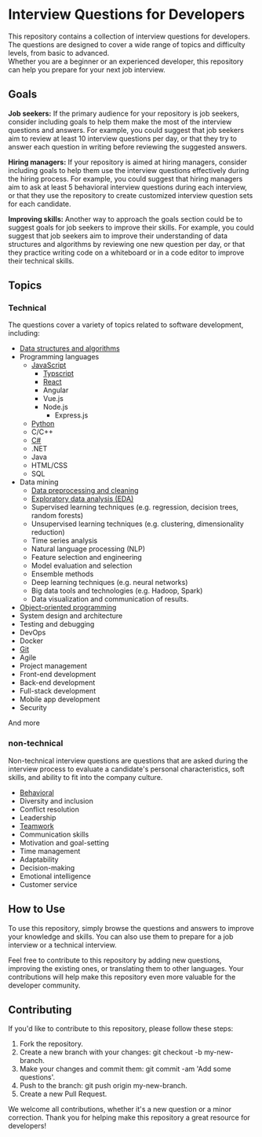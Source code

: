 # Interview Questions for Developers
This repository contains a collection of interview questions for developers. The questions are designed to cover a wide range of topics and difficulty levels, from basic to advanced.  
Whether you are a beginner or an experienced developer, this repository can help you prepare for your next job interview.

## Goals
**Job seekers:** If the primary audience for your repository is job seekers, consider including goals to help them make the most of the interview questions and answers. For example, you could suggest that job seekers aim to review at least 10 interview questions per day, or that they try to answer each question in writing before reviewing the suggested answers.

**Hiring managers:** If your repository is aimed at hiring managers, consider including goals to help them use the interview questions effectively during the hiring process. For example, you could suggest that hiring managers aim to ask at least 5 behavioral interview questions during each interview, or that they use the repository to create customized interview question sets for each candidate.

**Improving skills:** Another way to approach the goals section could be to suggest goals for job seekers to improve their skills. For example, you could suggest that job seekers aim to improve their understanding of data structures and algorithms by reviewing one new question per day, or that they practice writing code on a whiteboard or in a code editor to improve their technical skills.

## Topics
### Technical
The questions cover a variety of topics related to software development, including:
- [Data structures and algorithms](https://github.com/valakhosravi/Interview-Questions-Answers/blob/test/Technical/Data%20structures%20and%20algorithms.md)  
- Programming languages
  - [JavaScript](https://github.com/valakhosravi/Interview-Questions-Answers/tree/test/Technical/Programming%20languages/JavaScript)
    - [Typscript](https://github.com/valakhosravi/Interview-Questions-Answers/blob/main/Technical/Programming%20languages/JavaScript/TypeScript.md)
    - [React](https://github.com/valakhosravi/Interview-Questions-Answers/blob/test/Technical/Programming%20languages/JavaScript/React.md)
    - Angular
    - Vue.js
    - Node.js
      - Express.js
  - [Python](https://github.com/valakhosravi/Interview-Questions-Answers/blob/main/Technical/Programming%20languages/Python.md)
  - C/C++
  - [C#](https://github.com/valakhosravi/Interview-Questions-Answers/blob/main/Technical/Programming%20languages/C%23.md)
  - .NET
  - Java
  - HTML/CSS
  - SQL
- Data mining
  - [Data preprocessing and cleaning](https://github.com/valakhosravi/Interview-Questions-Answers/blob/main/Technical/Data%20mining/Data%20preprocessing%20and%20cleaning.md)
  - [Exploratory data analysis (EDA)](https://github.com/valakhosravi/Interview-Questions-Answers/blob/main/Technical/Data%20mining/Exploratory%20data%20analysis%20(EDA).md)
  - Supervised learning techniques (e.g. regression, decision trees, random forests)
  - Unsupervised learning techniques (e.g. clustering, dimensionality reduction)
  - Time series analysis
  - Natural language processing (NLP)
  - Feature selection and engineering
  - Model evaluation and selection
  - Ensemble methods
  - Deep learning techniques (e.g. neural networks)
  - Big data tools and technologies (e.g. Hadoop, Spark)
  - Data visualization and communication of results.
- [Object-oriented programming](https://github.com/valakhosravi/Interview-Questions-Answers/blob/test/Technical/Object-oriented%20programming.md)  
- System design and architecture  
- Testing and debugging  
- DevOps
- Docker
- [Git](https://github.com/valakhosravi/Interview-Questions-Answers/blob/main/Technical/Git.md)
- Agile
- Project management
- Front-end development
- Back-end development
- Full-stack development
- Mobile app development
- Security  

And more  
### non-technical
Non-technical interview questions are questions that are asked during the interview process to evaluate a candidate's personal characteristics, soft skills, and ability to fit into the company culture.
- [Behavioral](https://github.com/valakhosravi/Interview-Questions-Answers/blob/test/Non-technical/Behavioral.md)
- Diversity and inclusion
- Conflict resolution
- Leadership
- [Teamwork](https://github.com/valakhosravi/Interview-Questions-Answers/blob/main/Non-technical/Teamwork.md)
- Communication skills
- Motivation and goal-setting
- Time management
- Adaptability
- Decision-making
- Emotional intelligence
- Customer service
## How to Use
To use this repository, simply browse the questions and answers to improve your knowledge and skills. You can also use them to prepare for a job interview or a technical interview.

Feel free to contribute to this repository by adding new questions, improving the existing ones, or translating them to other languages. Your contributions will help make this repository even more valuable for the developer community.

## Contributing
If you'd like to contribute to this repository, please follow these steps:

1. Fork the repository.
2. Create a new branch with your changes: git checkout -b my-new-branch.
3. Make your changes and commit them: git commit -am 'Add some questions'.
4. Push to the branch: git push origin my-new-branch.
5. Create a new Pull Request.  

We welcome all contributions, whether it's a new question or a minor correction. Thank you for helping make this repository a great resource for developers!
